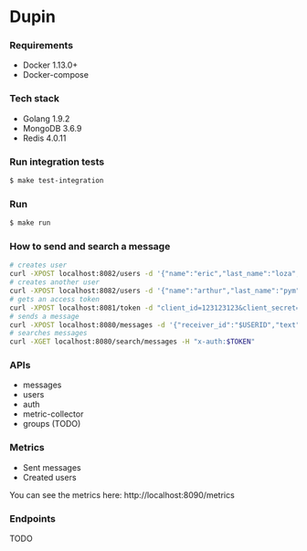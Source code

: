 # Dupin

### Requirements
* Docker 1.13.0+
* Docker-compose

### Tech stack
* Golang 1.9.2
* MongoDB 3.6.9
* Redis 4.0.11

### Run integration tests
```bash
$ make test-integration
```

### Run
```bash
$ make run
```

### How to send and search a message
```bash
# creates user
curl -XPOST localhost:8082/users -d '{"name":"eric","last_name":"loza","email":"lz@dupin.com","password":"1234"}'
# creates another user
curl -XPOST localhost:8082/users -d '{"name":"arthur","last_name":"pym","email":"admin@dupin.com","password":"12345"}'
# gets an access token
curl -XPOST localhost:8081/token -d "client_id=123123123&client_secret=111222333&username=$USERID&password=$PASSWORD&grant_type=password"
# sends a message
curl -XPOST localhost:8080/messages -d '{"receiver_id":"$USERID","text":"hello world!"}' -H "x-auth:$TOKEN"
# searches messages
curl -XGET localhost:8080/search/messages -H "x-auth:$TOKEN"
```

### APIs
* messages
* users
* auth
* metric-collector
* groups (TODO)

### Metrics
* Sent messages
* Created users

You can see the metrics here: http://localhost:8090/metrics

### Endpoints
TODO
